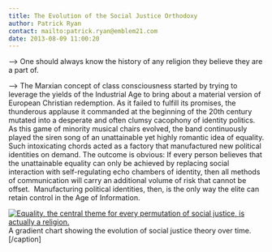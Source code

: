 ```yaml
---
title: The Evolution of the Social Justice Orthodoxy
author: Patrick Ryan
contact: mailto:patrick.ryan@emblem21.com
date: 2013-08-09 11:00:20
---
```


--> One should always know the history of any religion they believe they are a part of.

--> The Marxian concept of class consciousness started by trying to leverage the yields of the Industrial Age to bring about a material version of European Christian redemption. As it failed to fulfill its promises, the thunderous applause it commanded at the beginning of the 20th century mutated into a desperate and often clumsy cacophony of identity politics. As this game of minority musical chairs evolved, the band continuously played the siren song of an unattainable yet highly romantic idea of equality. Such intoxicating chords acted as a factory that manufactured new political identities on demand. The outcome is obvious: If every person believes that the unattainable equality can only be achieved by replacing social interaction with self-regulating echo chambers of identity, then all methods of communication will carry an additional volume of risk that cannot be offset.  Manufacturing political identities, then, is the only way the elite can retain control in the Age of Information.

[![Equality, the central theme for every permutation of social justice, is actually a religion.](/images/SocialJusticeOrthodoxy1.png)](/images/SocialJusticeOrthodoxy1.png) A gradient chart showing the evolution of social justice theory over time.[/caption]